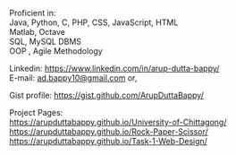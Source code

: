 Proficient in: <br>
Java, Python, C, PHP, CSS, JavaScript, HTML <br>
Matlab, Octave<br>
SQL, MySQL DBMS<br>
OOP , Agile Methodology<br>

Linkedin: https://www.linkedin.com/in/arup-dutta-bappy/<br>
E-mail: ad.bappy10@gmail.com or,<br>
        
Gist profile: https://gist.github.com/ArupDuttaBappy/ <br>

Project Pages:<br>
https://arupduttabappy.github.io/University-of-Chittagong/ <br>
https://arupduttabappy.github.io/Rock-Paper-Scissor/ <br>
https://arupduttabappy.github.io/Task-1-Web-Design/
